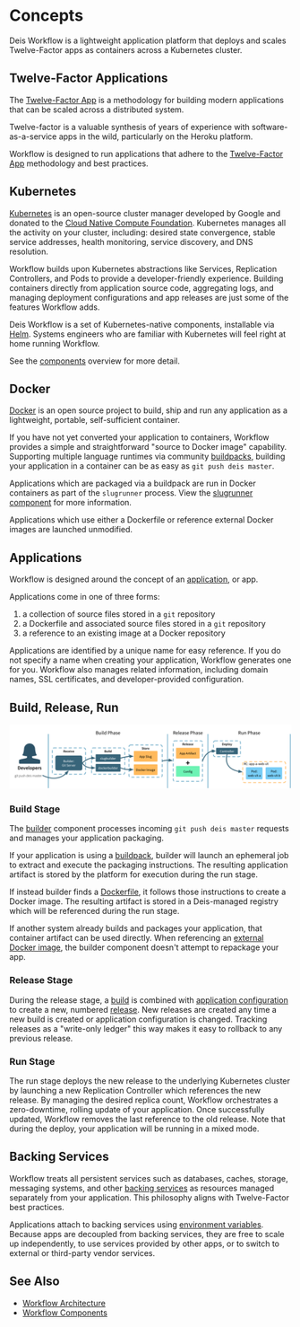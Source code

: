 # Concepts

Deis Workflow is a lightweight application platform that deploys and scales
Twelve-Factor apps as containers across a Kubernetes cluster.

## Twelve-Factor Applications

The [Twelve-Factor App][] is a methodology for building modern
applications that can be scaled across a distributed system.

Twelve-factor is a valuable synthesis of years of experience with
software-as-a-service apps in the wild, particularly on the
Heroku platform.

Workflow is designed to run applications that adhere to the [Twelve-Factor App][]
methodology and best practices.

## Kubernetes

[Kubernetes][] is an open-source cluster manager developed by Google and
donated to the [Cloud Native Compute Foundation][cncf]. Kubernetes manages all
the activity on your cluster, including: desired state convergence, stable
service addresses, health monitoring, service discovery, and DNS resolution.

Workflow builds upon Kubernetes abstractions like Services, Replication
Controllers, and Pods to provide a developer-friendly experience. Building containers
directly from application source code, aggregating logs, and managing deployment
configurations and app releases are just some of the features Workflow adds.

Deis Workflow is a set of Kubernetes-native components, installable via
[Helm][helm]. Systems engineers who are familiar with Kubernetes will feel right
at home running Workflow.

See the [components][components] overview for more detail.

## Docker

[Docker][] is an open source project to build, ship and run any
application as a lightweight, portable, self-sufficient container.

If you have not yet converted your application to containers, Workflow provides
a simple and straightforward "source to Docker image" capability. Supporting
multiple language runtimes via community [buildpacks][], building your application
in a container can be as easy as `git push deis master`.

Applications which are packaged via a buildpack are run in Docker containers as
part of the `slugrunner` process. View the [slugrunner component][slugrunner]
for more information.

Applications which use either a Dockerfile or reference external Docker
images are launched unmodified.

## Applications

Workflow is designed around the concept of an [application][], or app.

Applications come in one of three forms:

1. a collection of source files stored in a `git` repository
2. a Dockerfile and associated source files stored in a `git` repository
3. a reference to an existing image at a Docker repository

Applications are identified by a unique name for easy reference. If you do not
specify a name when creating your application, Workflow generates one for you.
Workflow also manages related information, including domain names, SSL
certificates, and developer-provided configuration.

## Build, Release, Run

![Git Push Workflow](../diagrams/Git_Push_Flow.png)

### Build Stage

The [builder][] component processes incoming `git push deis master` requests
and manages your application packaging.

If your application is using a [buildpack][buildpacks], builder will launch an ephemeral
job to extract and execute the packaging instructions. The resulting
application artifact is stored by the platform for execution during the run
stage.

If instead builder finds a [Dockerfile][dockerfile], it follows those instructions to
create a Docker image. The resulting artifact is stored in a Deis-managed registry which
will be referenced during the run stage.

If another system already builds and packages your application, that container
artifact can be used directly. When referencing an [external Docker
image][dockerimage], the builder component doesn't attempt to repackage your
app.

### Release Stage

During the release stage, a [build][] is combined with [application configuration][config]
to create a new, numbered [release][]. New releases are created any time a new
build is created or application configuration is changed. Tracking releases as a
"write-only ledger" this way makes it easy to rollback to any previous release.

### Run Stage

The run stage deploys the new release to the underlying Kubernetes cluster by
launching a new Replication Controller which references the new release.
By managing the desired replica count, Workflow
orchestrates a zero-downtime, rolling update of your application. Once
successfully updated, Workflow removes the last reference to the old release.
Note that during the deploy, your application will be running in a mixed mode.

## Backing Services

Workflow treats all persistent services such as databases, caches, storage,
messaging systems, and other [backing services][] as resources managed
separately from your application. This philosophy aligns with Twelve-Factor
best practices.

Applications attach to backing services using [environment variables][].
Because apps are decoupled from backing services, they are free to
scale up independently, to use services provided by other apps, or to switch
to external or third-party vendor services.

## See Also

* [Workflow Architecture][architecture]
* [Workflow Components][components]

[Build and Run]: http://12factor.net/build-release-run
[Docker]: https://www.docker.com/
[Kubernetes]: https://kubernetes.io
[Twelve-Factor App]: http://12factor.net/
[application]: ../reference-guide/terms.md#application
[architecture]: architecture.md
[backing services]: http://12factor.net/backing-services
[build]: ../reference-guide/terms.md#build
[builder]: components.md#builder
[buildpacks]: ../using-workflow/using-buildpacks.md
[cncf]: https://cncf.io/
[components]: components.md
[config]: ../reference-guide/terms.md#config
[dockerfile]: ../using-workflow/using-dockerfiles.md
[dockerimage]: ../using-workflow/using-docker-images.md
[environment variables]: http://12factor.net/config
[helm]: https://helm.sh
[release]: ../reference-guide/terms.md#release
[slugrunner]: concepts.md#slugrunner
